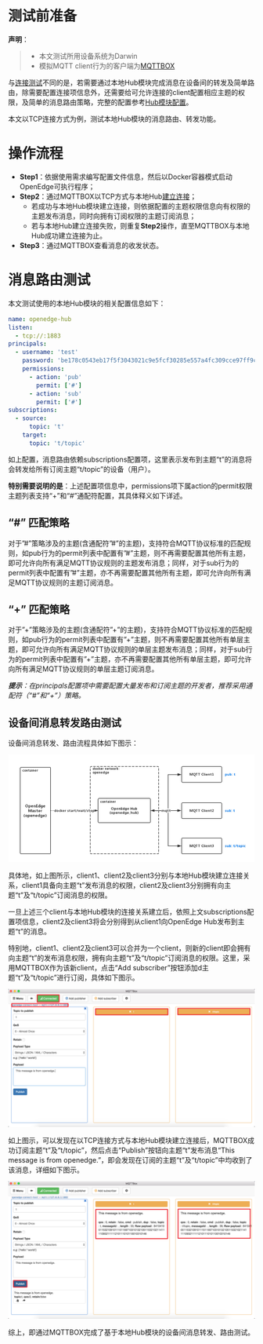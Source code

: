 # 测试前准备

**声明**：

> + 本文测试所用设备系统为Darwin
> + 模拟MQTT client行为的客户端为[MQTTBOX](../../Resources-download.md#下载MQTTBOX客户端)

与[连接测试](./Device-connect-with-OpenEdge-base-on-hub-module.md)不同的是，若需要通过本地Hub模块完成消息在设备间的转发及简单路由，除需要配置连接项信息外，还需要给可允许连接的client配置相应主题的权限，及简单的消息路由策略，完整的配置参考[Hub模块配置](./Config-interpretation.md#hub模块配置)。

本文以TCP连接方式为例，测试本地Hub模块的消息路由、转发功能。

# 操作流程

- **Step1**：依据使用需求编写配置文件信息，然后以Docker容器模式启动OpenEdge可执行程序；
- **Step2**：通过MQTTBOX以TCP方式与本地Hub[建立连接](./Device-connect-with-OpenEdge-base-on-hub-module.md)；
    - 若成功与本地Hub模块建立连接，则依据配置的主题权限信息向有权限的主题发布消息，同时向拥有订阅权限的主题订阅消息；
    - 若与本地Hub建立连接失败，则重复**Step2**操作，直至MQTTBOX与本地Hub成功建立连接为止。
- **Step3**：通过MQTTBOX查看消息的收发状态。

# 消息路由测试

本文测试使用的本地Hub模块的相关配置信息如下：

```yaml
name: openedge-hub
listen:
  - tcp://:1883
principals:
  - username: 'test'
    password: 'be178c0543eb17f5f3043021c9e5fcf30285e557a4fc309cce97ff9ca6182912'
    permissions:
      - action: 'pub'
        permit: ['#']
      - action: 'sub'
        permit: ['#']
subscriptions:
  - source:
      topic: 't'
    target:
      topic: 't/topic'
```

如上配置，消息路由依赖subscriptions配置项，这里表示发布到主题“t”的消息将会转发给所有订阅主题“t/topic”的设备（用户）。

**特别需要说明的是**：上述配置项信息中，permissions项下属action的permit权限主题列表支持“+”和“#”通配符配置，其具体释义如下详述。

## “#” 匹配策略

对于”#”策略涉及的主题(含通配符”#”的主题)，支持符合MQTT协议标准的匹配规则，如pub行为的permit列表中配置有”#”主题，则不再需要配置其他所有主题，即可允许向所有满足MQTT协议规则的主题发布消息；同样，对于sub行为的permit列表中配置有”#”主题，亦不再需要配置其他所有主题，即可允许向所有满足MQTT协议规则的主题订阅消息。

## “+” 匹配策略

对于”+”策略涉及的主题(含通配符”+”的主题)，支持符合MQTT协议标准的匹配规则，如pub行为的permit列表中配置有”+”主题，则不再需要配置其他所有单层主题，即可允许向所有满足MQTT协议规则的单层主题发布消息；同样，对于sub行为的permit列表中配置有”+”主题，亦不再需要配置其他所有单层主题，即可允许向所有满足MQTT协议规则的单层主题订阅消息。

_**提示**：在principals配置项中需要配置大量发布和订阅主题的开发者，推荐采用通配符（“#”和“+”）策略。_

## 设备间消息转发路由测试

设备间消息转发、路由流程具体如下图示：

![设备间消息转发路由流程图](../../../images/tutorials/local/trans/openedge-trans-flow.png)

具体地，如上图所示，client1、client2及client3分别与本地Hub模块建立连接关系，client1具备向主题“t”发布消息的权限，client2及client3分别拥有向主题“t”及“t/topic”订阅消息的权限。

一旦上述三个client与本地Hub模块的连接关系建立后，依照上文subscriptions配置项信息，client2及client3将会分别得到从client1向OpenEdge Hub发布到主题“t”的消息。

特别地，client1、client2及client3可以合并为一个client，则新的client即会拥有向主题“t”的发布消息权限，拥有向主题“t”及“t/topic”订阅消息的权限。这里，采用MQTTBOX作为该新client，点击“Add subscriber”按钮添加d主题“t”及“t/topic”进行订阅，具体如下图示。

![设备间消息转发路由MQTTBOX配置](../../../images/tutorials/local/trans/mqttbox-tcp-trans-sub-config.png)

如上图示，可以发现在以TCP连接方式与本地Hub模块建立连接后，MQTTBOX成功订阅主题“t”及“t/topic”，然后点击“Publish”按钮向主题“t”发布消息“This message is from openedge.”，即会发现在订阅的主题“t”及“t/topic”中均收到了该消息，详细如下图示。

![设备间消息转发路由成功收到消息](../../../images/tutorials/local/trans/mqttbox-tcp-trans-message-success.png)

综上，即通过MQTTBOX完成了基于本地Hub模块的设备间消息转发、路由测试。
